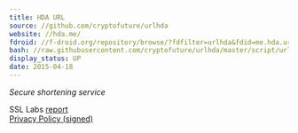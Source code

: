 ```yaml
---
title: HDA URL
source: //github.com/cryptofuture/urlhda
website: //hda.me/
fdroid: //f-droid.org/repository/browse/?fdfilter=urlhda&fdid=me.hda.urlhda
bash: //raw.githubusercontent.com/cryptofuture/urlhda/master/script/urlhda
display_status: UP
date: 2015-04-18
---
```


*Secure shortening service*  

SSL Labs [report](https://www.ssllabs.com/ssltest/analyze.html?d=hda.me&latest)   
[Privacy Policy (signed)](https://hda.me/privacy_policy.txt)
